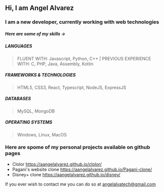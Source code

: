 ## Hi, I am Angel Alvarez
### I am a new developer, currently working with web technologies

##### Here are some of my skills ->

##### LANGUAGES
> FLUENT WITH: Javascript, Python, C++ | PREVIOUS EXPERIENCE WITH: C, PHP, Java, Assembly, Kotlin

##### FRAMEWORKS & TECHNOLOGIES
> HTML5, CSS3, React, Typescript, NodeJS, ExpressJS

##### DATABASES
> MySQL, MongoDB

##### OPERATING SYSTEMS
> Windows, Linux, MacOS


### Here are spome of my personal projects available on github pages
* Clolor https://aangelalvarez.github.io/clolor/
* Pagani's website clone https://aangelalvarez.github.io/Pagani-clone/
* Disney+ clone https://aangelalvarez.github.io/disney/

If you ever wish to contact me you can do so at angelalvatech@gmail.com
